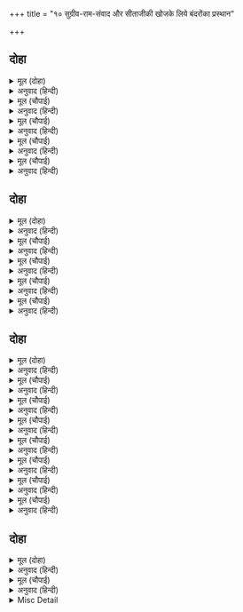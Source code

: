 +++
title = "१० सुग्रीव-राम-संवाद और सीताजीकी खोजके लिये बंदरोंका प्रस्थान"

+++


## दोहा


<details><summary>मूल (दोहा)</summary>

हरषि चले सुग्रीव तब अंगदादि कपि साथ।  
रामानुज आगें करि आए जहँ रघुनाथ॥ २०॥
</details>

<details><summary>अनुवाद (हिन्दी)</summary>

तब अंगद आदि वानरोंको साथ लेकर और श्रीरामजीके छोटे भाई लक्ष्मणजीको आगे करके (अर्थात् उनके पीछे-पीछे) सुग्रीव हर्षित होकर चले और जहाँ रघुनाथजी थे वहाँ आये॥ २०॥
</details>

<details><summary>मूल (चौपाई)</summary>

नाइ चरन सिरु कह कर जोरी।  
नाथ मोहि कछु नाहिन खोरी॥  
अतिसय प्रबल देव तव माया।  
छूटइ राम करहु जौं दाया॥
</details>

<details><summary>अनुवाद (हिन्दी)</summary>

श्रीरघुनाथजीके चरणोंमें सिर नवाकर हाथ जोड़कर सुग्रीवने कहा—हे नाथ! मुझे कुछ भी दोष नहीं है। हे देव! आपकी माया अत्यन्त ही प्रबल है। आप जब दया करते हैं, हे राम! तभी यह छूटती है॥ १॥
</details>

<details><summary>मूल (चौपाई)</summary>

बिषय बस्य सुर नर मुनि स्वामी।  
मैं पावँर पसु कपि अति कामी॥  
नारि नयन सर जाहि न लागा।  
घोर क्रोध तम निसि जो जागा॥
</details>

<details><summary>अनुवाद (हिन्दी)</summary>

हे स्वामी! देवता, मनुष्य और मुनि सभी विषयोंके वशमें हैं। फिर मैं तो पामर पशु और पशुओंमें भी अत्यन्त कामी बंदर हूँ। स्त्रीका नयन-बाण जिसको नहीं लगा, जो भयङ्कर क्रोधरूपी अँधेरी रातमें भी जागता रहता है (क्रोधान्ध नहीं होता)॥ २॥
</details>

<details><summary>मूल (चौपाई)</summary>

लोभ पाँस जेहिं गर न बँधाया।  
सो नर तुम्ह समान रघुराया॥  
यह गुन साधन तें नहिं होई।  
तुम्हरी कृपाँ पाव कोइ कोई॥
</details>

<details><summary>अनुवाद (हिन्दी)</summary>

और लोभकी फाँसीसे जिसने अपना गला नहीं बँधाया, हे रघुनाथजी! वह मनुष्य आपहीके समान है। ये गुण साधनसे नहीं प्राप्त होते। आपकी कृपासे ही कोई-कोई इन्हें पाते हैं॥ ३॥
</details>

<details><summary>मूल (चौपाई)</summary>

तब रघुपति बोले मुसुकाई।  
तुम्ह प्रिय मोहि भरत जिमि भाई॥  
अब सोइ जतनु करहु मन लाई।  
जेहि बिधि सीता कै सुधि पाई॥
</details>

<details><summary>अनुवाद (हिन्दी)</summary>

तब श्रीरघुनाथजी मुसकराकर बोले—हे भाई! तुम मुझे भरतके समान प्यारे हो। अब मन लगाकर वही उपाय करो जिस उपायसे सीताकी खबर मिले॥ ४॥
</details>

## दोहा


<details><summary>मूल (दोहा)</summary>

एहि बिधि होत बतकही आए बानर जूथ।  
नाना बरन सकल दिसि देखिअ कीस बरूथ॥ २१॥
</details>

<details><summary>अनुवाद (हिन्दी)</summary>

इस प्रकार बातचीत हो रही थी कि वानरोंके यूथ (झुंड) आ गये। अनेक रंगोंके वानरोंके दल सब दिशाओंमें दिखायी देने लगे॥ २१॥
</details>

<details><summary>मूल (चौपाई)</summary>

बानर कटक उमा मैं देखा।  
सो मूरुख जो करन चह लेखा॥  
आइ राम पद नावहिं माथा।  
निरखि बदनु सब होहिं सनाथा॥
</details>

<details><summary>अनुवाद (हिन्दी)</summary>

(शिवजी कहते हैं—) हे उमा! वानरोंकी वह सेना मैंने देखी थी। उसकी जो गिनती करना चाहे वह महान् मूर्ख है। सब वानर आ-आकर श्रीरामजीके चरणोंमें मस्तक नवाते हैं और (सौन्दर्य-माधुर्यनिधि) श्रीमुखके दर्शन करके कृतार्थ होते हैं॥ १॥
</details>

<details><summary>मूल (चौपाई)</summary>

अस कपि एक न सेना माहीं।  
राम कुसल जेहि पूछी नाहीं॥  
यह कछु नहिं प्रभु कइ अधिकाई।  
बिस्वरूप ब्यापक रघुराई॥
</details>

<details><summary>अनुवाद (हिन्दी)</summary>

सेनामें एक भी वानर ऐसा नहीं था जिससे श्रीरामजीने कुशल न पूछी हो। प्रभुके लिये यह कोई बड़ी बात नहीं है; क्योंकि श्रीरघुनाथजी विश्वरूप तथा सर्वव्यापक हैं (सारे रूपों और सब स्थानोंमें हैं)॥ २॥
</details>

<details><summary>मूल (चौपाई)</summary>

ठाढ़े जहँ तहँ आयसु पाई।  
कह सुग्रीव सबहि समुझाई॥  
राम काजु अरु मोर निहोरा।  
बानर जूथ जाहु चहुँ ओरा॥
</details>

<details><summary>अनुवाद (हिन्दी)</summary>

आज्ञा पाकर सब जहाँ-तहाँ खड़े हो गये। तब सुग्रीवने सबको समझाकर कहा कि हे वानरोंके समूहो! यह श्रीरामचन्द्रजीका कार्य है और मेरा निहोरा (अनुरोध) है; तुम चारों ओर जाओ॥ ३॥
</details>

<details><summary>मूल (चौपाई)</summary>

जनकसुता कहुँ खोजहु जाई।  
मास दिवस महँ आएहु भाई॥  
अवधि मेटि जो बिनु सुधि पाएँ।  
आवइ बनिहि सो मोहि मराएँ॥
</details>

<details><summary>अनुवाद (हिन्दी)</summary>

और जाकर जानकीजीको खोजो। हे भाई! महीनेभरमें वापस आ जाना। जो (महीनेभरकी) अवधि बिताकर बिना पता लगाये ही लौट आवेगा उसे मेरे द्वारा मरवाते ही बनेगा (अर्थात् मुझे उसका वध करवाना ही पड़ेगा)॥ ४॥
</details>

## दोहा


<details><summary>मूल (दोहा)</summary>

बचन सुनत सब बानर जहँ तहँ चले तुरंत।  
तब सुग्रीवँ बोलाए अंगद नल हनुमंत॥ २२॥
</details>

<details><summary>अनुवाद (हिन्दी)</summary>

सुग्रीवके वचन सुनते ही सब वानर तुरंत जहाँ-तहाँ (भिन्न-भिन्न दिशाओंमें) चल दिये। तब सुग्रीवने अंगद, नल, हनुमान् आदि प्रधान-प्रधान योद्धाओंको बुलाया (और कहा—)॥ २२॥
</details>

<details><summary>मूल (चौपाई)</summary>

सुनहु नील अंगद हनुमाना।  
जामवंत मतिधीर सुजाना॥  
सकल सुभट मिलि दच्छिन जाहू।  
सीता सुधि पूँछेहु सब काहू॥
</details>

<details><summary>अनुवाद (हिन्दी)</summary>

हे धीरबुद्धि और चतुर नील, अंगद, जाम्बवान् और हनुमान्! तुम सब श्रेष्ठ योद्धा मिलकर दक्षिण दिशाको जाओ और सब किसीसे सीताजीका पता पूछना॥ १॥
</details>

<details><summary>मूल (चौपाई)</summary>

मन क्रम बचन सो जतन बिचारेहु।  
रामचंद्र कर काजु सँवारेहु॥  
भानु पीठि सेइअ उर आगी।  
स्वामिहि सर्ब भाव छल त्यागी॥
</details>

<details><summary>अनुवाद (हिन्दी)</summary>

मन, वचन तथा कर्मसे उसीका (सीताजीका पता लगानेका) उपाय सोचना। श्रीरामचन्द्रजीका कार्य सम्पन्न (सफल) करना। सूर्यको पीठसे और अग्निको हृदयसे (सामनेसे) सेवन करना चाहिये। परन्तु स्वामीकी सेवा तो छल छोड़कर सर्वभावसे (मन, वचन, कर्मसे) करनी चाहिये॥ २॥
</details>

<details><summary>मूल (चौपाई)</summary>

तजि माया सेइअ परलोका।  
मिटहिं सकल भवसंभव सोका॥  
देह धरे कर यह फलु भाई।  
भजिअ राम सब काम बिहाई॥
</details>

<details><summary>अनुवाद (हिन्दी)</summary>

माया (विषयोंकी ममता-आसक्ति) को छोड़कर परलोकका सेवन (भगवान् के दिव्य धामकी प्राप्तिके लिये भगवत्सेवारूप साधन) करना चाहिये, जिससे भव (जन्म-मरण) से उत्पन्न सारे शोक मिट जायँ। हे भाई! देह धारण करनेका यही फल है कि सब कामों (कामनाओं) को छोड़कर श्रीरामजीका भजन ही किया जाय॥ ३॥
</details>

<details><summary>मूल (चौपाई)</summary>

सोइ गुनग्य सोई बड़भागी।  
जो रघुबीर चरन अनुरागी॥  
आयसु मागि चरन सिरु नाई।  
चले हरषि सुमिरत रघुराई॥
</details>

<details><summary>अनुवाद (हिन्दी)</summary>

सद्गुणोंको पहचाननेवाला (गुणवान्) तथा बड़भागी वही है जो श्रीरघुनाथजीके चरणोंका प्रेमी है। आज्ञा माँगकर और चरणोंमें फिर सिर नवाकर श्रीरघुनाथजीका स्मरण करते हुए सब हर्षित होकर चले॥ ४॥
</details>

<details><summary>मूल (चौपाई)</summary>

पाछें पवन तनय सिरु नावा।  
जानि काज प्रभु निकट बोलावा॥  
परसा सीस सरोरुह पानी।  
करमुद्रिका दीन्हि जन जानी॥
</details>

<details><summary>अनुवाद (हिन्दी)</summary>

सबके पीछे पवनसुत श्रीहनुमान् जीने सिर नवाया। कार्यका विचार करके प्रभुने उन्हें अपने पास बुलाया। उन्होंने अपने कर-कमलसे उनके सिरका स्पर्श किया तथा अपना सेवक जानकर उन्हें अपने हाथकी अँगूठी उतारकर दी॥ ५॥
</details>

<details><summary>मूल (चौपाई)</summary>

बहु प्रकार सीतहि समुझाएहु।  
कहि बल बिरह बेगि तुम्ह आएहु॥  
हनुमत जन्म सुफल करि माना।  
चलेउ हृदयँ धरि कृपानिधाना॥
</details>

<details><summary>अनुवाद (हिन्दी)</summary>

(और कहा—) बहुत प्रकारसे सीताको समझाना और मेरा बल तथा विरह (प्रेम) कहकर तुम शीघ्र लौट आना। हनुमान् जी ने अपना जन्म सफल समझा और कृपानिधान प्रभुको हृदयमें धारण करके वे चले॥ ६॥
</details>

<details><summary>मूल (चौपाई)</summary>

जद्यपि प्रभु जानत सब बाता।  
राजनीति राखत सुरत्राता॥
</details>

<details><summary>अनुवाद (हिन्दी)</summary>

यद्यपि देवताओंकी रक्षा करनेवाले प्रभु सब बात जानते हैं, तो भी वे राजनीतिकी रक्षा कर रहे हैं। (नीतिकी मर्यादा रखनेके लिये सीताजीका पता लगानेको जहाँ-तहाँ वानरोंको भेज रहे हैं)॥ ७॥
</details>

## दोहा


<details><summary>मूल (दोहा)</summary>

चले सकल बन खोजत सरिता सर गिरि खोह।  
राम काज लयलीन मन बिसरा तन कर छोह॥ २३॥
</details>

<details><summary>अनुवाद (हिन्दी)</summary>

सब वानर वन, नदी, तालाब, पर्वत और पर्वतोंकी कन्दराओंमें खोजते हुए चले जा रहे हैं। मन श्रीरामजीके कार्यमें लवलीन है। शरीरतकका प्रेम (ममत्व) भूल गया है॥ २३॥
</details>

<details><summary>मूल (चौपाई)</summary>

कतहुँ होइ निसिचर सैं भेंटा।  
प्रान लेहिं एक एक चपेटा॥  
बहु प्रकार गिरि कानन हेरहिं।  
कोउ मुनि मिलइ ताहि सब घेरहिं॥
</details>

<details><summary>अनुवाद (हिन्दी)</summary>

कहीं किसी राक्षससे भेंट हो जाती है, तो एक-एक चपतमें ही उसके प्राण ले लेते हैं। पर्वतों और वनोंको बहुत प्रकारसे खोज रहे हैं। कोई मुनि मिल जाता है तो पता पूछनेके लिये उसे सब घेर लेते हैं॥ १॥
</details>

<details><summary>Misc Detail</summary>


</details>
